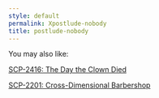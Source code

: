 ```yaml
---
style: default
permalink: Xpostlude-nobody
title: postlude-nobody
---
```

You may also like:

[SCP-2416: The Day the Clown Died](http://scp-wiki.net/scp-2416)

[SCP-2201: Cross-Dimensional Barbershop](http://scp-wiki.net/scp-2201)
